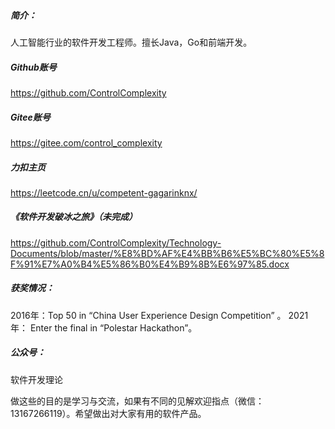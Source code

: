 ##### 简介：
人工智能行业的软件开发工程师。擅长Java，Go和前端开发。

##### Github账号
https://github.com/ControlComplexity

##### Gitee账号
https://gitee.com/control_complexity

##### 力扣主页
https://leetcode.cn/u/competent-gagarinknx/

##### 《软件开发破冰之旅》（未完成）
https://github.com/ControlComplexity/Technology-Documents/blob/master/%E8%BD%AF%E4%BB%B6%E5%BC%80%E5%8F%91%E7%A0%B4%E5%86%B0%E4%B9%8B%E6%97%85.docx


##### 获奖情况： 
2016年：Top 50 in “China User Experience Design Competition” 。
2021年： Enter the final in “Polestar Hackathon”。 

##### 公众号：
软件开发理论

做这些的目的是学习与交流，如果有不同的见解欢迎指点（微信：13167266119）。希望做出对大家有用的软件产品。
